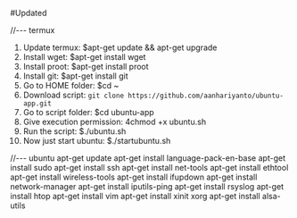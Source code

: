 #Updated

//--- termux
1. Update termux: $apt-get update && apt-get upgrade
2. Install wget: $apt-get install wget
3. Install proot: $apt-get install proot
4. Install git: $apt-get install git
5. Go to HOME folder: $cd ~
6. Download script: `git clone https://github.com/aanhariyanto/ubuntu-app.git`
7. Go to script folder: $cd ubuntu-app
8. Give execution permission: 4chmod +x ubuntu.sh
9. Run the script: $./ubuntu.sh
10. Now just start ubuntu: $./startubuntu.sh

//--- ubuntu
apt-get update
apt-get install language-pack-en-base
apt-get install sudo
apt-get install ssh
apt-get install net-tools
apt-get install ethtool
apt-get install wireless-tools
apt-get install ifupdown
apt-get install network-manager
apt-get install iputils-ping
apt-get install rsyslog
apt-get install htop
apt-get install vim
apt-get install xinit xorg
apt-get install alsa-utils
